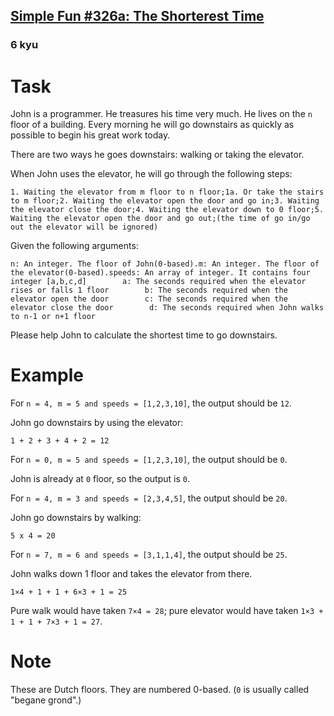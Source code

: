 <h2><a href=https://www.codewars.com/kata/5953c6f8af7ac14fd4000021/train/javascript target="_blank">Simple Fun #326a: The Shorterest Time</a></h2><h3>6 kyu</h3><h1 id="task">Task</h1><p>John is a programmer. He treasures his time very much. He lives on the <code>n</code> floor of a building. Every morning he will go downstairs as quickly as possible to begin his great work today.</p><p>There are two ways he goes downstairs: walking or taking the elevator.</p><p>When John uses the elevator, he will go through the following steps:</p><pre><code>1. Waiting the elevator from m floor to n floor;1a. Or take the stairs to m floor;2. Waiting the elevator open the door and go in;3. Waiting the elevator close the door;4. Waiting the elevator down to 0 floor;5. Waiting the elevator open the door and go out;(the time of go in/go out the elevator will be ignored)</code></pre><p>Given the following arguments:</p><pre><code>n: An integer. The floor of John(0-based).m: An integer. The floor of the elevator(0-based).speeds: An array of integer. It contains four integer [a,b,c,d]        a: The seconds required when the elevator rises or falls 1 floor        b: The seconds required when the elevator open the door        c: The seconds required when the elevator close the door        d: The seconds required when John walks to n-1 or n+1 floor</code></pre><p>Please help John to calculate the shortest time to go downstairs.</p><h1 id="example">Example</h1><p>For <code>n = 4, m = 5 and speeds = [1,2,3,10]</code>, the output should be <code>12</code>.</p><p>John go downstairs by using the elevator:</p><p><code>1 + 2 + 3 + 4 + 2 = 12</code></p><p>For <code>n = 0, m = 5 and speeds = [1,2,3,10]</code>, the output should be <code>0</code>.</p><p>John is already at <code>0</code> floor, so the output is <code>0</code>.</p><p>For <code>n = 4, m = 3 and speeds = [2,3,4,5]</code>, the output should be <code>20</code>.</p><p>John go downstairs by walking:</p><p><code>5 x 4 = 20</code></p><p>For <code>n = 7, m = 6 and speeds = [3,1,1,4]</code>, the output should be <code>25</code>.</p><p>John walks down 1 floor and takes the elevator from there.</p><p><code>1×4 + 1 + 1 + 6×3 + 1 = 25</code></p><p>Pure walk would have taken <code>7×4 = 28</code>; pure elevator would have taken <code>1×3 + 1 + 1 + 7×3 + 1 = 27</code>.</p><h1 id="note">Note</h1><p>These are Dutch floors. They are numbered 0-based. (<code>0</code> is usually called "begane grond".)</p>